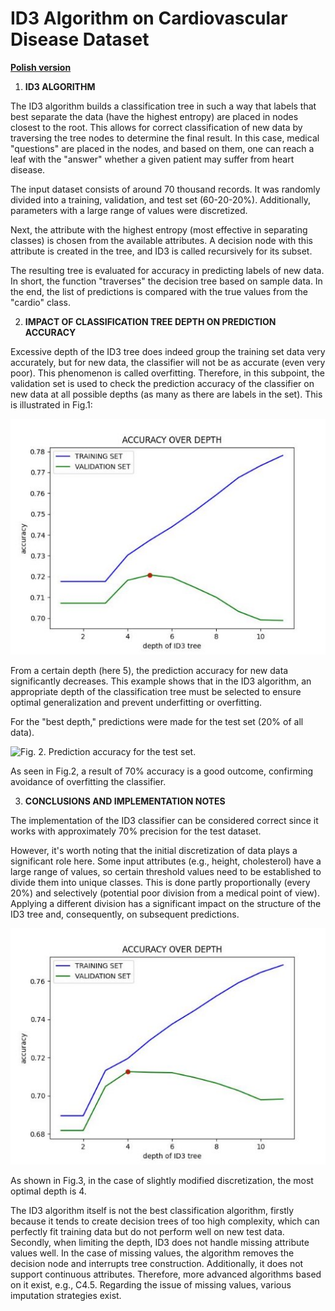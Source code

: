 ﻿# **ID3 Algorithm on Cardiovascular Disease Dataset**

**[Polish version](README_PL.md)**

1. **ID3 ALGORITHM**

The ID3 algorithm builds a classification tree in such a way that labels that best separate the data (have the highest entropy) are placed in nodes closest to the root. This allows for correct classification of new data by traversing the tree nodes to determine the final result. In this case, medical "questions" are placed in the nodes, and based on them, one can reach a leaf with the "answer" whether a given patient may suffer from heart disease.

The input dataset consists of around 70 thousand records. It was randomly divided into a training, validation, and test set (60-20-20%). Additionally, parameters with a large range of values were discretized.

Next, the attribute with the highest entropy (most effective in separating classes) is chosen from the available attributes. A decision node with this attribute is created in the tree, and ID3 is called recursively for its subset.

The resulting tree is evaluated for accuracy in predicting labels of new data. In short, the function "traverses" the decision tree based on sample data. In the end, the list of predictions is compared with the true values from the "cardio" class.

2. **IMPACT OF CLASSIFICATION TREE DEPTH ON PREDICTION ACCURACY**

Excessive depth of the ID3 tree does indeed group the training set data very accurately, but for new data, the classifier will not be as accurate (even very poor). This phenomenon is called overfitting. Therefore, in this subpoint, the validation set is used to check the prediction accuracy of the classifier on new data at all possible depths (as many as there are labels in the set). This is illustrated in Fig.1:

![Fig. 1. Prediction accuracy vs ID3 tree depth.](img/fig_1.jpeg)

From a certain depth (here 5), the prediction accuracy for new data significantly decreases. This example shows that in the ID3 algorithm, an appropriate depth of the classification tree must be selected to ensure optimal generalization and prevent underfitting or overfitting.

For the "best depth," predictions were made for the test set (20% of all data).

![Fig. 2. Prediction accuracy for the test set.](img/fig_2.png)

As seen in Fig.2, a result of 70% accuracy is a good outcome, confirming avoidance of overfitting the classifier.

3. **CONCLUSIONS AND IMPLEMENTATION NOTES**

The implementation of the ID3 classifier can be considered correct since it works with approximately 70% precision for the test dataset.

However, it's worth noting that the initial discretization of data plays a significant role here. Some input attributes (e.g., height, cholesterol) have a large range of values, so certain threshold values need to be established to divide them into unique classes. This is done partly proportionally (every 20%) and selectively (potential poor division from a medical point of view). Applying a different division has a significant impact on the structure of the ID3 tree and, consequently, on subsequent predictions.

![Fig. 3. Prediction accuracy vs depth for different discretization.](img/fig_3.jpeg)

As shown in Fig.3, in the case of slightly modified discretization, the most optimal depth is 4.

The ID3 algorithm itself is not the best classification algorithm, firstly because it tends to create decision trees of too high complexity, which can perfectly fit training data but do not perform well on new test data. Secondly, when limiting the depth, ID3 does not handle missing attribute values well. In the case of missing values, the algorithm removes the decision node and interrupts tree construction. Additionally, it does not support continuous attributes. Therefore, more advanced algorithms based on it exist, e.g., C4.5. Regarding the issue of missing values, various imputation strategies exist.
